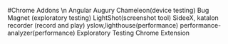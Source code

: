 #Chrome Addons \n
Angular Augury
Chameleon(device testing)
Bug Magnet (exploratory testing)
LightShot(screenshot tool)
SideeX, katalon recorder (record and play)
yslow,lighthouse(performance)
performance-analyzer(performance)
Exploratory Testing Chrome Extension
 
